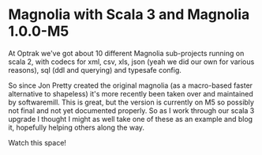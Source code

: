 # Magnolia with Scala 3 and Magnolia 1.0.0-M5 
At Optrak we've got about 10 different Magnolia sub-projects running on scala 2, with codecs for xml, csv, xls, json (yeah we did our own for various reasons), 
sql (ddl and querying) and typesafe config.

So since Jon Pretty created the original magnolia (as a macro-based faster alternative to shapeless) it's more recently been taken over and maintained by softwaremill.
This is great, but the version is currently on M5 so possibly not final and not yet documented properly. So as I work through our scala 3 upgrade I thought I might as well
take one of these as an example and blog it, hopefully helping others along the way.

Watch this space!
